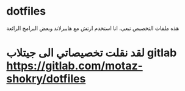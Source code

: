 # dotfiles
هذه ملفات التخصيص تبعي، انا استخدم ارتش مع هايبرلاند وبعض البرامج الرائعة

# لقد نقلت تخصيصاتي الى جيتلاب gitlab https://gitlab.com/motaz-shokry/dotfiles
